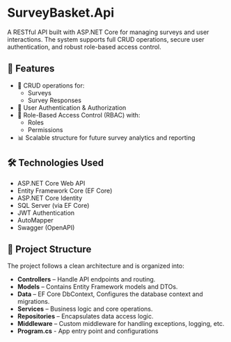 # SurveyBasket.Api

A RESTful API built with ASP.NET Core for managing surveys and user interactions. The system supports full CRUD operations, secure user authentication, and robust role-based access control.

## 🚀 Features

- 📝 CRUD operations for:
  - Surveys
  - Survey Responses
- 🔐 User Authentication & Authorization
- 👥 Role-Based Access Control (RBAC) with:
  - Roles
  - Permissions
- 📊 Scalable structure for future survey analytics and reporting

## 🛠️ Technologies Used

- ASP.NET Core Web API
- Entity Framework Core (EF Core)
- ASP.NET Core Identity
- SQL Server (via EF Core)
- JWT Authentication
- AutoMapper
- Swagger (OpenAPI)

## 📁 Project Structure

The project follows a clean architecture and is organized into:

- **Controllers** – Handle API endpoints and routing.
- **Models** – Contains Entity Framework models and DTOs.
- **Data** –  EF Core DbContext, Configures the database context and migrations.
- **Services** – Business logic and core operations.
- **Repositories** – Encapsulates data access logic.
- **Middleware** – Custom middleware for handling exceptions, logging, etc.
- **Program.cs** - App entry point and configurations

